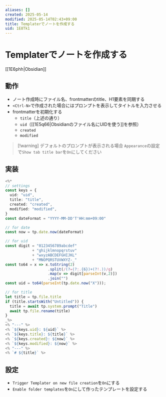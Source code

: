 ```yaml
---
aliases: []
created: 2025-05-14
modified: 2025-05-14T02:43+09:00
title: Templaterでノートを作成する
uid: 1E8Tk1
---
```


# Templaterでノートを作成する

[[1E6phh|Obsidian]]

## 動作

- ノート作成時にファイル名、frontmatterのtitle、H1要素を同期する
- `<Ctrl-N>`で作成された場合にはプロンプトを表示してタイトルを入力させる
- frontmatterを初期化する
    - `title`（上述の通り）
    - `uid`（[[1E5q66|Obsidianのファイル名にUIDを使う]]を参照）
    - `created`
    - `modified`

>[!warning] デフォルトのプロンプトが表示される場合
>`Appearance`の設定で`Show tab title bar`を`On`にしてください

## 実装

```ts title="_templates/_on_create"
<%*
// settings
const keys = {
  uid: "uid",
  title: "title",
  created: "created",
  modified: "modified",
}
const dateFormat = "YYYY-MM-DD'T'HH:mm+09:00"

// for date
const now = tp.date.now(dateFormat)

// for uid
const digit = "0123456789abcdef"
            + "ghijklmnopqrstuv"
            + "wxyzABCDEFGHIJKL"
            + "MNOPQRSTUVWXYZ-_"
const to64 = x => x.toString(2)
                   .split(/(?=(?:.{6})+(?!.))/g)
                   .map(v => digit[parseInt(v,2)])
                   .join("")
const uid = to64(parseInt(tp.date.now("X")));

// for title
let title = tp.file.title
if (title.startsWith("Untitled")) {
  title = await tp.system.prompt("Title")
  await tp.file.rename(title)
}
_%>
<% "---" %>
<% `${keys.uid}: ${uid}` %>
<% `${keys.title}: ${title}` %>
<% `${keys.created}: ${now}` %>
<% `${keys.modified}: ${now}` %>
<% "---" %>
<% `# ${title}` %>
```

## 設定

- `Trigger Templater on new file creation`を`On`にする
- `Enable folder templates`を`On`にして作ったテンプレートを設定する